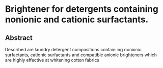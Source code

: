 # Brightener for detergents containing nonionic and cationic surfactants.

## Abstract
Described are laundry detergent compositions contain ing nonionic surfactants, cationic surfactants and compatible anionic brighteners which are highly effective at whitening cotton fabrics